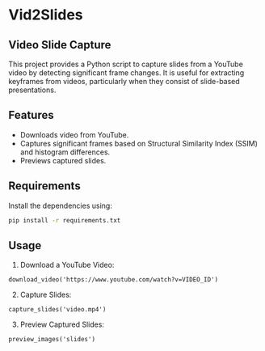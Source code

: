 # Vid2Slides

## Video Slide Capture

This project provides a Python script to capture slides from a YouTube video by detecting significant frame changes. It is useful for extracting keyframes from videos, particularly when they consist of slide-based presentations.

## Features
- Downloads video from YouTube.
- Captures significant frames based on Structural Similarity Index (SSIM) and histogram differences.
- Previews captured slides.

## Requirements
Install the dependencies using:
```bash
pip install -r requirements.txt
```

## Usage
1. Download a YouTube Video:
```
download_video('https://www.youtube.com/watch?v=VIDEO_ID')
```

2. Capture Slides:
```
capture_slides('video.mp4')
```

3. Preview Captured Slides:
```
preview_images('slides')
```

